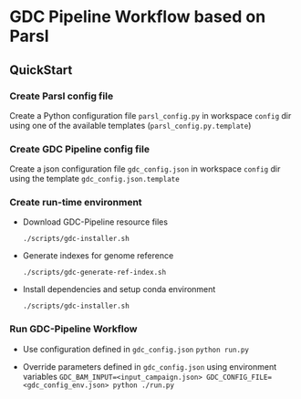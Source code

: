 # GDC Pipeline Workflow based on Parsl

## QuickStart

### Create Parsl config file

Create a Python configuration file `parsl_config.py` in workspace `config` dir using one of the available templates (`parsl_config.py.template`)

### Create GDC Pipeline config file

Create a json configuration file `gdc_config.json` in workspace `config` dir using the template `gdc_config.json.template`

### Create run-time environment

- Download GDC-Pipeline resource files

    `./scripts/gdc-installer.sh`

- Generate indexes for genome reference

    `./scripts/gdc-generate-ref-index.sh`

- Install dependencies and setup conda environment

    `./scripts/gdc-installer.sh`


### Run GDC-Pipeline Workflow

- Use configuration defined in `gdc_config.json`
`python run.py`

- Override parameters defined in `gdc_config.json` using environment variables
`GDC_BAM_INPUT=<input_campaign.json> GDC_CONFIG_FILE=<gdc_config_env.json> python ./run.py`



